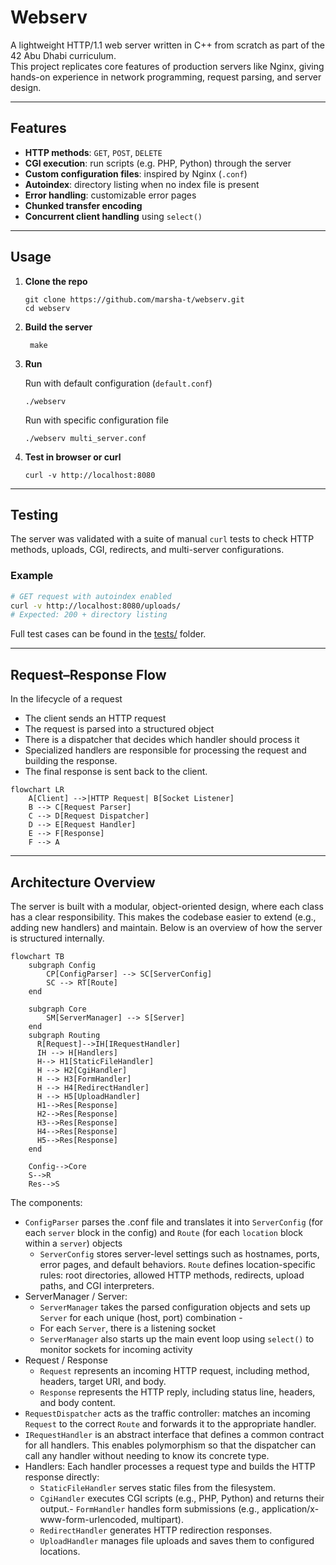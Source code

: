 # Webserv

A lightweight HTTP/1.1 web server written in C++ from scratch as part of the 42 Abu Dhabi curriculum.  
This project replicates core features of production servers like Nginx, giving hands-on experience in network programming, request parsing, and server design.

---
## Features
- **HTTP methods**: `GET`, `POST`, `DELETE`
- **CGI execution**: run scripts (e.g. PHP, Python) through the server
- **Custom configuration files**: inspired by Nginx (`.conf`)
- **Autoindex**: directory listing when no index file is present
- **Error handling**: customizable error pages
- **Chunked transfer encoding**
- **Concurrent client handling** using `select()`
---

## Usage
1. **Clone the repo**
   ```
   git clone https://github.com/marsha-t/webserv.git
   cd webserv
   ```
2. **Build the server**
   ```
	make
   ```
3. **Run**
   
   Run with default configuration (`default.conf`)
   ```
   ./webserv
   ```

   Run with specific configuration file
   ```
   ./webserv multi_server.conf
   ```
5. **Test in browser or curl**
   ```
   curl -v http://localhost:8080 
   ```
---

## Testing

The server was validated with a suite of manual `curl` tests to check HTTP methods, uploads, CGI, redirects, and multi-server configurations.

### Example
```bash
# GET request with autoindex enabled
curl -v http://localhost:8080/uploads/ 
# Expected: 200 + directory listing
```

Full test cases can be found in the [tests/](./tests) folder.

---
## Request–Response Flow
In the lifecycle of a request
 - The client sends an HTTP request
 - The request is parsed into a structured object
 - There is a dispatcher that decides which handler should process it
 - Specialized handlers are responsible for processing the request and building the response.
 - The final response is sent back to the client.

```mermaid
flowchart LR
    A[Client] -->|HTTP Request| B[Socket Listener]
    B --> C[Request Parser]
    C --> D[Request Dispatcher]
    D --> E[Request Handler]
    E --> F[Response]
    F --> A
```
---
## Architecture Overview
The server is built with a modular, object-oriented design, where each class has a clear responsibility. This makes the codebase easier to extend (e.g., adding new handlers) and maintain. Below is an overview of how the server is structured internally.

```mermaid
flowchart TB
    subgraph Config
        CP[ConfigParser] --> SC[ServerConfig]
        SC --> RT[Route]
    end

    subgraph Core
        SM[ServerManager] --> S[Server]
    end
    subgraph Routing
      R[Request]-->IH[IRequestHandler]
      IH --> H[Handlers]
      H--> H1[StaticFileHandler]
      H --> H2[CgiHandler]
      H --> H3[FormHandler]
      H --> H4[RedirectHandler]
      H --> H5[UploadHandler]
      H1-->Res[Response]
      H2-->Res[Response]
      H3-->Res[Response]
      H4-->Res[Response]
      H5-->Res[Response]
    end

    Config-->Core
    S-->R
    Res-->S
```

The components:
- `ConfigParser` parses the .conf file and translates it into `ServerConfig` (for each `server` block in the config) and `Route` (for each `location` block within a `server`) objects
	- `ServerConfig` stores server-level settings such as hostnames, ports, error pages, and default behaviors.
	`Route` defines location-specific rules: root directories, allowed HTTP methods, redirects, upload paths, and CGI interpreters.
- ServerManager / Server: 
	- `ServerManager` takes the parsed configuration objects and sets up `Server` for each unique (host, port) combination -
	- For each `Server`, there is a listening socket 
	- `ServerManager` also starts up the main event loop using `select()` to monitor sockets for incoming activity
- Request / Response
	- `Request` represents an incoming HTTP request, including method, headers, target URI, and body.
	- `Response` represents the HTTP reply, including status line, headers, and body content.
- `RequestDispatcher` acts as the traffic controller: matches an incoming `Request` to the correct `Route` and forwards it to the appropriate handler.
- `IRequestHandler` is an abstract interface that defines a common contract for all handlers. This enables polymorphism so that  the dispatcher can call any handler without needing to know its concrete type.
- Handlers: Each handler processes a request type and builds the HTTP response directly:
	- `StaticFileHandler` serves static files from the filesystem.
	- `CgiHandler` executes CGI scripts (e.g., PHP, Python) and returns their output.- `FormHandler` handles form submissions (e.g., application/x-www-form-urlencoded, multipart).
	- `RedirectHandler` generates HTTP redirection responses.
	- `UploadHandler` manages file uploads and saves them to configured locations.
